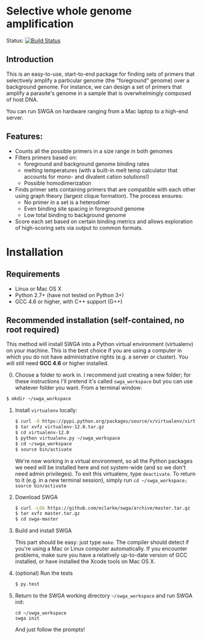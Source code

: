 # Selective whole genome amplification
Status: [![Build Status](https://travis-ci.org/eclarke/swga.svg?branch=master)](https://travis-ci.org/eclarke/swga)
## Introduction 
This is an easy-to-use, start-to-end package for finding sets of primers that selectively amplify a particular genome (the "foreground" genome) over a background genome. For instance, we can design a set of primers that amplify a parasite's genome in a sample that is overwhelmingly composed of host DNA.

You can run SWGA on hardware ranging from a Mac laptop to a high-end server. 

## Features:
- Counts all the possible primers in a size range in both genomes
- Filters primers based on:
  - foreground and background genome binding rates
  - melting temperatures (with a built-in melt temp calculator that accounts for mono- and divalent cation solutions!)
  - Possible homodimerization
- Finds primer sets containing primers that are compatible with each other using graph theory (largest clique formation). The process ensures:
  - No primer in a set is a heterodimer
  - Even binding site spacing in foreground genome
  - Low total binding to background genome
- Score each set based on certain binding metrics and allows exploration of high-scoring sets via output to common formats.


# Installation
## Requirements

- Linux or Mac OS X
- Python 2.7+ (have not tested on Python 3+)
- GCC 4.6 or higher, with C++ support (G++)


## Recommended installation (self-contained, no root required)
This method will install SWGA into a Python virtual environment (virtualenv) on your machine. This is the best choice if you are using a computer in which you do not have administrative rights (e.g. a server or cluster). You will still need **GCC 4.6** or higher installed. 

0. Choose a folder to work in. I recommend just creating a new folder; for these instructions I'll pretend it's called `swga_workspace` but you can use whatever folder you want. From a terminal window:
```sh
$ mkdir ~/swga_workspace
```

1. Install `virtualenv` locally:
    ```sh
    $ curl -O https://pypi.python.org/packages/source/v/virtualenv/virtualenv-12.0.tar.gz
    $ tar xvfz virtualenv-12.0.tar.gz
    $ cd virtualenv-12.0
    $ python virtualenv.py ~/swga_workspace
    $ cd ~/swga_workspace
    $ source bin/activate
    ```
    We're now working in a virtual environment, so all the Python packages we need will be installed here and not system-wide (and so we don't need admin privileges). To exit this virtualenv, type `deactivate`. To return to it (e.g. in a new terminal session), simply run `cd ~/swga_workspace; source bin/activate`

2. Download SWGA
    ```sh
    $ curl -LOk https://github.com/eclarke/swga/archive/master.tar.gz
    $ tar xvfz master.tar.gz
    $ cd swga-master
    ```

3. Build and install SWGA

    This part should be easy: just type `make`. 
    The compiler should detect if you're using a Mac or Linux computer automatically. If you encounter problems, make sure you have a relatively up-to-date version of GCC installed, or have installed the Xcode tools on Mac OS X.

4. (optional) Run the tests
    ```sh
    $ py.test 
    ```

5. Return to the SWGA working directory `~/swga_workspace` and run SWGA init:
    ```
    cd ~/swga_workspace
    swga init
    ```
    And just follow the prompts!
